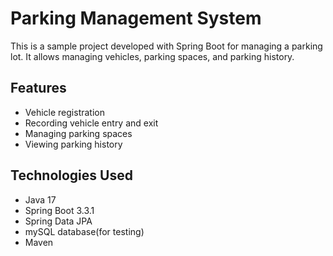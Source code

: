 # Parking Management System

This is a sample project developed with Spring Boot for managing a parking lot. It allows managing vehicles, parking spaces, and parking history.

## Features

- Vehicle registration
- Recording vehicle entry and exit
- Managing parking spaces
- Viewing parking history

## Technologies Used
- Java 17
- Spring Boot 3.3.1
- Spring Data JPA
- mySQL database(for testing)
- Maven


